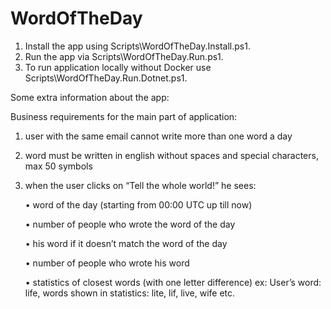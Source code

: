 # WordOfTheDay
1. Install the app using Scripts\WordOfTheDay.Install.ps1.
2. Run the app via Scripts\WordOfTheDay.Run.ps1.
3. To run application locally without Docker use Scripts\WordOfTheDay.Run.Dotnet.ps1.

Some extra information about the app:

Business requirements for the main part of application:

1)	user with the same email cannot write more than one word a day
	
2)	word must be written in english without spaces and special characters, max 50 symbols
	
3)	when the user clicks on “Tell the whole world!” he sees:

    •	word of the day (starting from 00:00 UTC up till now)
    
    •	number of people who wrote the word of the day
    
    •	his word if it doesn’t match the word of the day
    
    •	number of people who wrote his word
    
    •	statistics of closest words (with one letter difference)
        ex: User’s word: life, words shown in statistics: lite, lif, live, wife etc.
